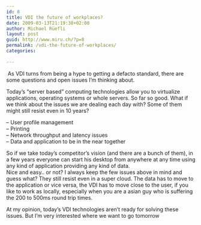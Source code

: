 ```yaml
---
id: 8
title: VDI the future of workplaces?
date: 2009-03-13T21:19:38+02:00
author: Michael Rüefli
layout: post
guid: http://www.miru.ch/?p=8
permalink: /vdi-the-future-of-workplaces/
categories:
  
---
```

<span> As VDI turns from being a hype to getting a defacto standard, there are some questions and open issues I&#8217;m thinking about.</span>

<span>Today&#8217;s &#8220;server based&#8221; computing technologies allow you to virtualize applications, operating systems or whole servers. So far so good. What if we think about the issues we are dealing each day with? Some of them might still resist even in 10 years?</span>

<span>&#8211; User profile management<br /> &#8211; Printing<br /> &#8211; Network throughput and latency issues<br /> &#8211; Data and application to be in the near together</span>

<span>So if we take today&#8217;s competitor&#8217;s vision (and there are a bunch of them), in a few years everyone can start his desktop from anywhere at any time using any kind of application providing any kind of data.<br /> Nice and easy.. or not? I always keep the few issues above in mind and guess what? They still resist even in a super cloud. The data has to move to the application or vice versa, the VDI has to move close to the user, if you like to work as locally, especially when you are a asian guy who is suffering the 200 to 500ms round trip times.</span>

<span>At my opinion, today&#8217;s VDI technologies aren&#8217;t ready for solving these issues. But I&#8217;m very interested where we want to go tomorrow </span>

<span><br /> </span>